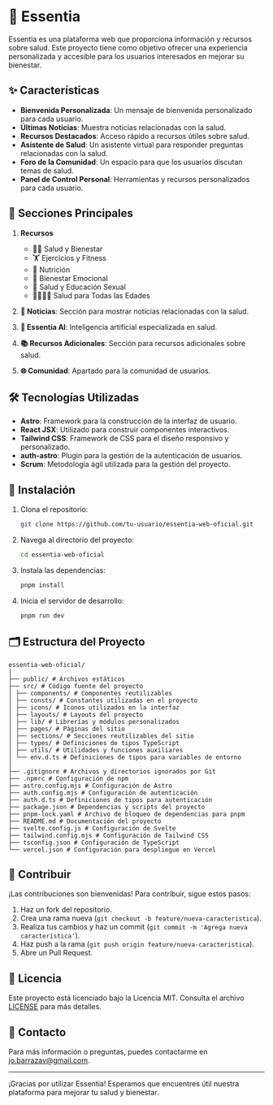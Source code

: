 # 🌟 Essentia

Essentia es una plataforma web que proporciona información y recursos sobre salud. Este proyecto tiene como objetivo ofrecer una experiencia personalizada y accesible para los usuarios interesados en mejorar su bienestar.

## ✨ Características

- **Bienvenida Personalizada**: Un mensaje de bienvenida personalizado para cada usuario.
- **Últimas Noticias**: Muestra noticias relacionadas con la salud.
- **Recursos Destacados**: Acceso rápido a recursos útiles sobre salud.
- **Asistente de Salud**: Un asistente virtual para responder preguntas relacionadas con la salud.
- **Foro de la Comunidad**: Un espacio para que los usuarios discutan temas de salud.
- **Panel de Control Personal**: Herramientas y recursos personalizados para cada usuario.

## 📂 Secciones Principales

1. **Recursos**
   - 🧘‍♀️ Salud y Bienestar
   - 🏋️ Ejercicios y Fitness
   - 🍎 Nutrición
   - 🧠 Bienestar Emocional
   - 👫 Salud y Educación Sexual
   - 👨‍👩‍👧‍👦 Salud para Todas las Edades

2. **📰 Noticias**: Sección para mostrar noticias relacionadas con la salud.

3. **🤖 Essentia AI**: Inteligencia artificial especializada en salud.

4. **📚 Recursos Adicionales**: Sección para recursos adicionales sobre salud.

5. **🌐 Comunidad**: Apartado para la comunidad de usuarios.

## 🛠️ Tecnologías Utilizadas

- **Astro**: Framework para la construcción de la interfaz de usuario.
- **React JSX**: Utilizado para construir componentes interactivos.
- **Tailwind CSS**: Framework de CSS para el diseño responsivo y personalizado.
- **auth-astro**: Plugin para la gestión de la autenticación de usuarios.
- **Scrum**: Metodología ágil utilizada para la gestión del proyecto.

## 🚀 Instalación

1. Clona el repositorio:
    ```bash
    git clone https://github.com/tu-usuario/essentia-web-oficial.git
    ```

2. Navega al directorio del proyecto:
    ```bash
    cd essentia-web-oficial
    ```

3. Instala las dependencias:
    ```bash
    pnpm install
    ```

4. Inicia el servidor de desarrollo:
    ```bash
    pnpm run dev
    ```

## 🗂️ Estructura del Proyecto

```text
essentia-web-oficial/
│
├── public/ # Archivos estáticos
├── src/ # Código fuente del proyecto
│ ├── components/ # Componentes reutilizables
│ ├── consts/ # Constantes utilizadas en el proyecto
│ ├── icons/ # Iconos utilizados en la interfaz
│ ├── layouts/ # Layouts del proyecto
│ ├── lib/ # Librerías y módulos personalizados
│ ├── pages/ # Páginas del sitio
│ ├── sections/ # Secciones reutilizables del sitio
│ ├── types/ # Definiciones de tipos TypeScript
│ ├── utils/ # Utilidades y funciones auxiliares
│ └── env.d.ts # Definiciones de tipos para variables de entorno
│
├── .gitignore # Archivos y directorios ignorados por Git
├── .npmrc # Configuración de npm
├── astro.config.mjs # Configuración de Astro
├── auth.config.mjs # Configuración de autenticación
├── auth.d.ts # Definiciones de tipos para autenticación
├── package.json # Dependencias y scripts del proyecto
├── pnpm-lock.yaml # Archivo de bloqueo de dependencias para pnpm
├── README.md # Documentación del proyecto
├── svelte.config.js # Configuración de Svelte
├── tailwind.config.mjs # Configuración de Tailwind CSS
├── tsconfig.json # Configuración de TypeScript
└── vercel.json # Configuración para despliegue en Vercel
```

## 🤝 Contribuir

¡Las contribuciones son bienvenidas! Para contribuir, sigue estos pasos:

1. Haz un fork del repositorio.
2. Crea una rama nueva (`git checkout -b feature/nueva-caracteristica`).
3. Realiza tus cambios y haz un commit (`git commit -m 'Agrega nueva característica'`).
4. Haz push a la rama (`git push origin feature/nueva-caracteristica`).
5. Abre un Pull Request.

## 📄 Licencia

Este proyecto está licenciado bajo la Licencia MIT. Consulta el archivo [LICENSE](LICENSE) para más detalles.

## 📧 Contacto

Para más información o preguntas, puedes contactarme en [jo.barrazav@gmail.com](mailto:jo.barrazav@gmail.com).

---

¡Gracias por utilizar Essentia! Esperamos que encuentres útil nuestra plataforma para mejorar tu salud y bienestar.

